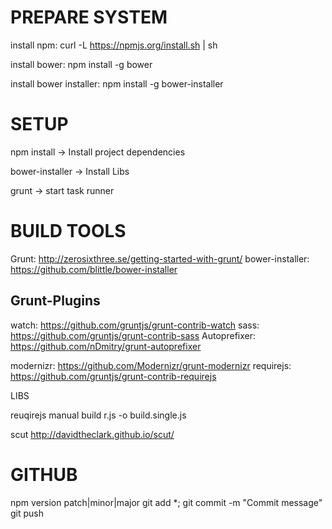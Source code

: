 PREPARE SYSTEM
==============
install npm: curl -L https://npmjs.org/install.sh | sh

install bower: npm install -g bower

install bower installer: npm install -g bower-installer


SETUP
=====
npm install -> Install project dependencies

bower-installer -> Install Libs

grunt -> start task runner

BUILD TOOLS
===========
Grunt: 			http://zerosixthree.se/getting-started-with-grunt/
bower-installer: 	https://github.com/blittle/bower-installer

Grunt-Plugins
-------------
watch: 		https://github.com/gruntjs/grunt-contrib-watch
sass:			https://github.com/gruntjs/grunt-contrib-sass
Autoprefixer: 	https://github.com/nDmitry/grunt-autoprefixer

modernizr: https://github.com/Modernizr/grunt-modernizr
requirejs: 	https://github.com/gruntjs/grunt-contrib-requirejs

LIBS

reuqirejs manual build
r.js -o build.single.js


scut
http://davidtheclark.github.io/scut/


GITHUB
======
npm version patch|minor|major
git add *;
git commit -m "Commit message"
git push
